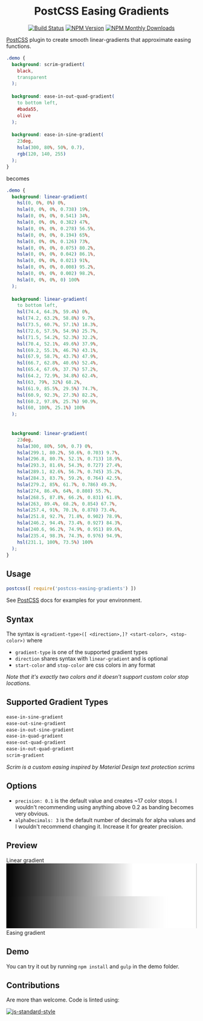 <div align="center" markdown="1">

# PostCSS Easing Gradients

[![Build Status][ci-img]][ci]
[![NPM Version][npm-img]][npm]
[![NPM Monthly Downloads][dm-img]][npm]

</div>

[PostCSS] plugin to create smooth linear-gradients that approximate easing functions.

```css
.demo {
  background: scrim-gradient(
    black,
    transparent
  );

  background: ease-in-out-quad-gradient(
    to bottom left,
    #bada55,
    olive
  );

  background: ease-in-sine-gradient(
    23deg,
    hsla(300, 80%, 50%, 0.7),
    rgb(120, 140, 255)
  );
}
```
becomes
```css
.demo {
  background: linear-gradient(
    hsl(0, 0%, 0%) 0%,
    hsla(0, 0%, 0%, 0.738) 19%,
    hsla(0, 0%, 0%, 0.541) 34%,
    hsla(0, 0%, 0%, 0.382) 47%,
    hsla(0, 0%, 0%, 0.278) 56.5%,
    hsla(0, 0%, 0%, 0.194) 65%,
    hsla(0, 0%, 0%, 0.126) 73%,
    hsla(0, 0%, 0%, 0.075) 80.2%,
    hsla(0, 0%, 0%, 0.042) 86.1%,
    hsla(0, 0%, 0%, 0.021) 91%,
    hsla(0, 0%, 0%, 0.008) 95.2%,
    hsla(0, 0%, 0%, 0.002) 98.2%,
    hsla(0, 0%, 0%, 0) 100%
  );

  background: linear-gradient(
    to bottom left,
    hsl(74.4, 64.3%, 59.4%) 0%,
    hsl(74.2, 63.2%, 58.8%) 9.7%,
    hsl(73.5, 60.7%, 57.1%) 18.3%,
    hsl(72.6, 57.5%, 54.9%) 25.7%,
    hsl(71.5, 54.2%, 52.3%) 32.2%,
    hsl(70.4, 52.1%, 49.6%) 37.9%,
    hsl(69.2, 55.1%, 46.7%) 43.1%,
    hsl(67.9, 58.7%, 43.7%) 47.9%,
    hsl(66.7, 62.8%, 40.6%) 52.4%,
    hsl(65.4, 67.6%, 37.7%) 57.2%,
    hsl(64.2, 72.9%, 34.8%) 62.4%,
    hsl(63, 79%, 32%) 68.2%,
    hsl(61.9, 85.5%, 29.5%) 74.7%,
    hsl(60.9, 92.3%, 27.3%) 82.2%,
    hsl(60.2, 97.8%, 25.7%) 90.9%,
    hsl(60, 100%, 25.1%) 100%
  );


  background: linear-gradient(
    23deg,
    hsla(300, 80%, 50%, 0.7) 0%,
    hsla(299.1, 80.2%, 50.6%, 0.703) 9.7%,
    hsla(296.8, 80.7%, 52.1%, 0.713) 18.9%,
    hsla(293.3, 81.6%, 54.3%, 0.727) 27.4%,
    hsla(289.1, 82.6%, 56.7%, 0.745) 35.2%,
    hsla(284.3, 83.7%, 59.2%, 0.764) 42.5%,
    hsla(279.2, 85%, 61.7%, 0.786) 49.3%,
    hsla(274, 86.4%, 64%, 0.808) 55.7%,
    hsla(268.5, 87.8%, 66.2%, 0.831) 61.8%,
    hsla(263, 89.4%, 68.2%, 0.854) 67.7%,
    hsla(257.4, 91%, 70.1%, 0.878) 73.4%,
    hsla(251.8, 92.7%, 71.8%, 0.902) 78.9%,
    hsla(246.2, 94.4%, 73.4%, 0.927) 84.3%,
    hsla(240.6, 96.2%, 74.9%, 0.951) 89.6%,
    hsla(235.4, 98.3%, 74.3%, 0.976) 94.9%,
    hsl(231.1, 100%, 73.5%) 100%
  );
}
```

## Usage

```js
postcss([ require('postcss-easing-gradients') ])
```
See [PostCSS] docs for examples for your environment.

## Syntax

The syntax is `<gradient-type>([ <direction>,]? <start-color>, <stop-color>)` where
* `gradient-type` is one of the supported gradient types
* `direction` shares syntax with `linear-gradient` and is optional
* `start-color` and `stop-color` are css colors in any format

*Note that it's exactly two colors and it doesn't support custom color stop locations.*

## Supported Gradient Types
```css
ease-in-sine-gradient
ease-out-sine-gradient
ease-in-out-sine-gradient
ease-in-quad-gradient
ease-out-quad-gradient
ease-in-out-quad-gradient
scrim-gradient
```

*Scrim is a custom easing inspired by Material Design text protection scrims*

## Options
* `precision: 0.1` is the default value and creates ~17 color stops. I wouldn't recommending using anything above 0.2 as banding becomes very obvious.
* `alphaDecimals: 3` is the default number of decimals for alpha values and I wouldn't recommend changing it. Increase it for greater precision.

## Preview
Linear gradient
![preview](assets/preview.jpg)
Easing gradient

## Demo
You can try it out by running `npm install` and `gulp` in the demo folder.

## Contributions
Are more than welcome. Code is linted using:

[![js-standard-style][js-img]][js]


[PostCSS]: https://github.com/postcss/postcss
[ci-img]:  https://img.shields.io/travis/larsenwork/postcss-easing-gradients.svg
[ci]:      https://travis-ci.org/larsenwork/postcss-easing-gradients
[js-img]:  https://cdn.rawgit.com/feross/standard/master/badge.svg
[js]:      https://standardjs.com
[npm-img]: https://img.shields.io/npm/v/postcss-easing-gradients.svg
[npm]:     https://www.npmjs.com/package/postcss-easing-gradients
[dm-img]:  https://img.shields.io/npm/dm/postcss-easing-gradients.svg
